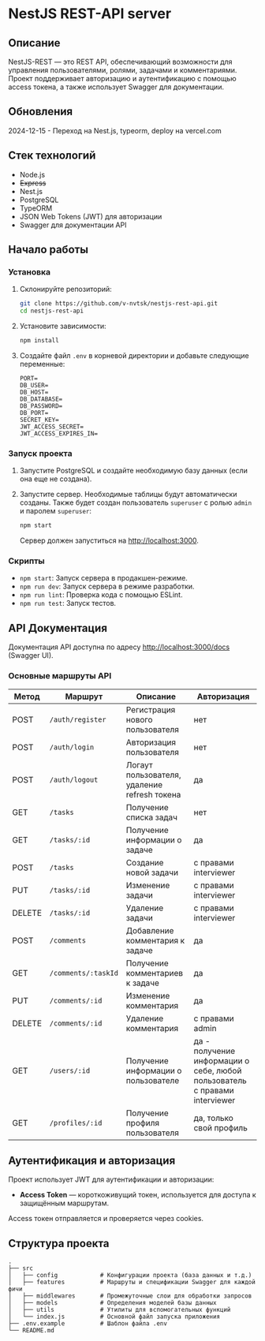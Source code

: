 # NestJS REST-API server

## Описание

NestJS-REST — это REST API, обеспечивающий возможности для управления пользователями, ролями, задачами и комментариями. Проект поддерживает авторизацию и аутентификацию с помощью access токена, а также использует Swagger для документации.

## Обновления
2024-12-15 - Переход на Nest.js, typeorm, deploy на vercel.com

## Стек технологий

- Node.js
- ~~Express~~
- Nest.js
- PostgreSQL
- TypeORM
- JSON Web Tokens (JWT) для авторизации
- Swagger для документации API

## Начало работы

### Установка

1. Склонируйте репозиторий:

    ```bash
    git clone https://github.com/v-nvtsk/nestjs-rest-api.git
    cd nestjs-rest-api
    ```

2. Установите зависимости:

    ```bash
    npm install
    ```

3. Создайте файл `.env` в корневой директории и добавьте следующие переменные:

    ```plaintext
    PORT=
    DB_USER=
    DB_HOST=
    DB_DATABASE=
    DB_PASSWORD=
    DB_PORT=
    SECRET_KEY=
    JWT_ACCESS_SECRET=
    JWT_ACCESS_EXPIRES_IN=
    ```

### Запуск проекта

1. Запустите PostgreSQL и создайте необходимую базу данных (если она еще не создана).
2. Запустите сервер. Необходимые таблицы будут автоматически созданы. Также будет создан пользователь `superuser` с ролью `admin` и паролем `superuser`:

    ```bash
    npm start
    ```

   Сервер должен запуститься на [http://localhost:3000](http://localhost:3000).

### Скрипты

- `npm start`: Запуск сервера в продакшен-режиме.
- `npm run dev`: Запуск сервера в режиме разработки.
- `npm run lint`: Проверка кода с помощью ESLint.
- `npm run test`: Запуск тестов.

## API Документация

Документация API доступна по адресу [http://localhost:3000/docs](http://localhost:3000/docs) (Swagger UI).

### Основные маршруты API

| Метод | Маршрут             | Описание                                        | Авторизация                   |
|-------|---------------------|-------------------------------------------------|-------------------------------|
| POST  | `/auth/register`    | Регистрация нового пользователя                 | нет                           |
| POST  | `/auth/login`       | Авторизация пользователя                        | нет                           |
| POST  | `/auth/logout`      | Логаут пользователя, удаление refresh токена    | да                            |
| GET   | `/tasks`            | Получение списка задач                          | нет                           |
| GET   | `/tasks/:id`        | Получение информации о задаче                   | да                            |
| POST  | `/tasks`            | Создание новой задачи                           | с правами interviewer         |
| PUT   | `/tasks/:id`        | Изменение задачи                                | с правами interviewer         |
| DELETE| `/tasks/:id`        | Удаление задачи                                 | с правами interviewer         |
| POST  | `/comments`         | Добавление комментария к задаче                 | да                            |
| GET   | `/comments/:taskId` | Получение комментариев к задаче                 | да                            |
| PUT   | `/comments/:id`     | Изменение комментария                           | да                            |
| DELETE| `/comments/:id`     | Удаление комментария                            | с правами admin               |
| GET   | `/users/:id`        | Получение информации о пользователе             | да - получение информации о себе, любой пользователь с правами interviewer |
| GET   | `/profiles/:id`     | Получение профиля пользователя                  | да, только свой профиль       |

## Аутентификация и авторизация

Проект использует JWT для аутентификации и авторизации:

- **Access Token** — короткоживущий токен, используется для доступа к защищённым маршрутам.

Access токен отправляется и проверяется через cookies. 

## Структура проекта

```plaintext
.
├── src
│   ├── config            # Конфигурации проекта (база данных и т.д.)
│   ├── features          # Маршруты и спецификации Swagger для каждой фичи
│   ├── middlewares       # Промежуточные слои для обработки запросов
│   ├── models            # Определения моделей базы данных
│   ├── utils             # Утилиты для вспомогательных функций
│   └── index.js          # Основной файл запуска приложения
├── .env.example          # Шаблон файла .env
└── README.md
```
